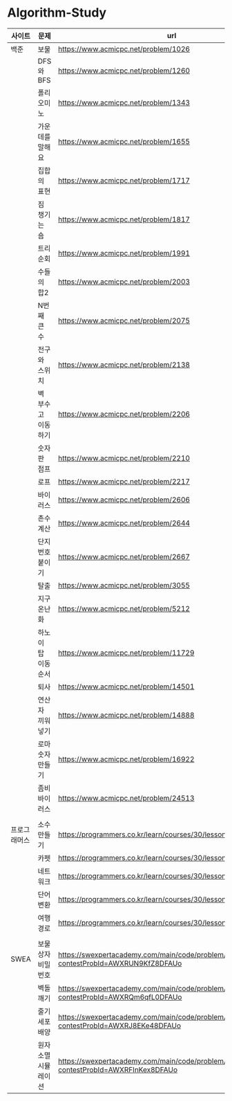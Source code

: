 # Algorithm-Study

|사이트|문제|url|
|---|---|---|
|백준|보물|https://www.acmicpc.net/problem/1026|
||DFS와 BFS|https://www.acmicpc.net/problem/1260|
||폴리오미노|https://www.acmicpc.net/problem/1343|
||가운데를 말해요|https://www.acmicpc.net/problem/1655|
||집합의 표현|https://www.acmicpc.net/problem/1717|
||짐 챙기는 숌|https://www.acmicpc.net/problem/1817|
||트리 순회|https://www.acmicpc.net/problem/1991|
||수들의 합2|https://www.acmicpc.net/problem/2003|
||N번째 큰 수|https://www.acmicpc.net/problem/2075|
||전구와 스위치|https://www.acmicpc.net/problem/2138|
||벽 부수고 이동하기|https://www.acmicpc.net/problem/2206|
||숫자판 점프|https://www.acmicpc.net/problem/2210|
||로프|https://www.acmicpc.net/problem/2217|
||바이러스|https://www.acmicpc.net/problem/2606|
||촌수계산|https://www.acmicpc.net/problem/2644|
||단지번호붙이기|https://www.acmicpc.net/problem/2667|
||탈출|https://www.acmicpc.net/problem/3055|
||지구 온난화|https://www.acmicpc.net/problem/5212|
||하노이 탑 이동 순서|https://www.acmicpc.net/problem/11729|
||퇴사|https://www.acmicpc.net/problem/14501|
||연산자 끼워넣기|https://www.acmicpc.net/problem/14888|
||로마 숫자 만들기|https://www.acmicpc.net/problem/16922|
||좀비 바이러스|https://www.acmicpc.net/problem/24513|
||||
|프로그래머스|소수 만들기|https://programmers.co.kr/learn/courses/30/lessons/12977|
||카펫|https://programmers.co.kr/learn/courses/30/lessons/42842|
||네트워크|https://programmers.co.kr/learn/courses/30/lessons/43162|
||단어 변환|https://programmers.co.kr/learn/courses/30/lessons/43163|
||여행경로|https://programmers.co.kr/learn/courses/30/lessons/43164|
||||
|SWEA|보물상자 비밀번호|https://swexpertacademy.com/main/code/problem/problemDetail.do?contestProbId=AWXRUN9KfZ8DFAUo|
||벽돌 깨기|https://swexpertacademy.com/main/code/problem/problemDetail.do?contestProbId=AWXRQm6qfL0DFAUo|
||줄기세포배양|https://swexpertacademy.com/main/code/problem/problemDetail.do?contestProbId=AWXRJ8EKe48DFAUo|
||원자 소멸 시뮬레이션|https://swexpertacademy.com/main/code/problem/problemDetail.do?contestProbId=AWXRFInKex8DFAUo|
